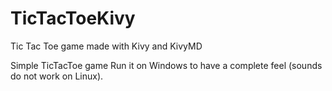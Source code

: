 # TicTacToeKivy
Tic Tac Toe game made with Kivy and KivyMD


Simple TicTacToe game
Run it on Windows to have a complete feel (sounds do not work on Linux).
